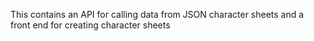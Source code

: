This contains an API for calling data from JSON character sheets and a front end for creating character sheets